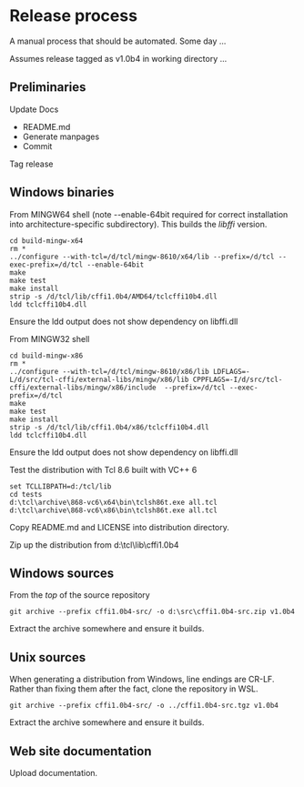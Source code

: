 # Release process

A manual process that should be automated. Some day ...

Assumes release tagged as v1.0b4 in working directory ...

## Preliminaries

Update Docs

- README.md
- Generate manpages
- Commit

Tag release

## Windows binaries

From MINGW64 shell (note --enable-64bit required for correct installation into 
architecture-specific subdirectory). This builds the *libffi* version.

```
cd build-mingw-x64
rm *
../configure --with-tcl=/d/tcl/mingw-8610/x64/lib --prefix=/d/tcl --exec-prefix=/d/tcl --enable-64bit
make
make test
make install
strip -s /d/tcl/lib/cffi1.0b4/AMD64/tclcffi10b4.dll
ldd tclcffi10b4.dll
```

Ensure the ldd output does not show dependency on libffi.dll

From MINGW32 shell

```
cd build-mingw-x86
rm *
../configure --with-tcl=/d/tcl/mingw-8610/x86/lib LDFLAGS=-L/d/src/tcl-cffi/external-libs/mingw/x86/lib CPPFLAGS=-I/d/src/tcl-cffi/external-libs/mingw/x86/include  --prefix=/d/tcl --exec-prefix=/d/tcl
make
make test
make install
strip -s /d/tcl/lib/cffi1.0b4/x86/tclcffi10b4.dll
ldd tclcffi10b4.dll
```

Ensure the ldd output does not show dependency on libffi.dll

Test the distribution with Tcl 8.6 built with VC++ 6

```
set TCLLIBPATH=d:/tcl/lib
cd tests
d:\tcl\archive\868-vc6\x64\bin\tclsh86t.exe all.tcl
d:\tcl\archive\868-vc6\x86\bin\tclsh86t.exe all.tcl
```

Copy README.md and LICENSE into distribution directory.

Zip up the distribution from d:\tcl\lib\cffi1.0b4

## Windows sources

From the *top* of the source repository

```
git archive --prefix cffi1.0b4-src/ -o d:\src\cffi1.0b4-src.zip v1.0b4
```

Extract the archive somewhere and ensure it builds.

## Unix sources

When generating a distribution from Windows, line endings are CR-LF. Rather than
fixing them after the fact, clone the repository in WSL.

```
git archive --prefix cffi1.0b4-src/ -o ../cffi1.0b4-src.tgz v1.0b4
```

Extract the archive somewhere and ensure it builds.

## Web site documentation

Upload documentation.
